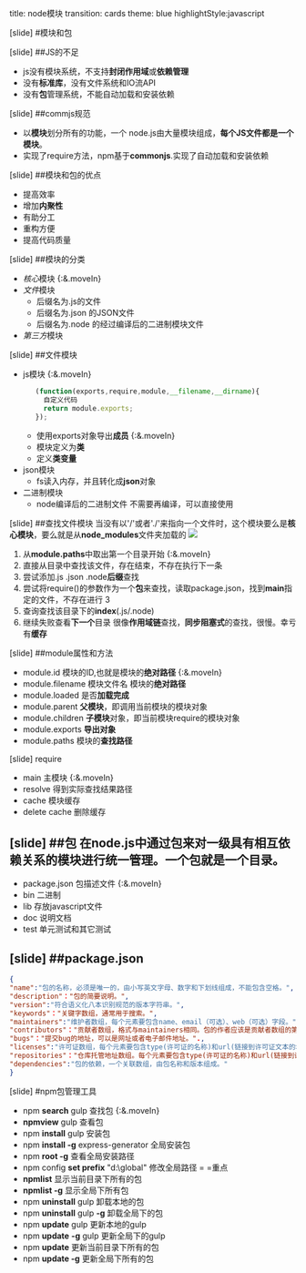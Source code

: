 title: node模块
transition: cards
theme: blue
highlightStyle:javascript

[slide]
#模块和包


[slide]
##JS的不足
- js没有模块系统，不支持**封闭作用域**或**依赖管理**
- 没有**标准库**，没有文件系统和IO流API
- 没有**包**管理系统，不能自动加载和安装依赖

[slide]
##commjs规范
- 以**模块**划分所有的功能，一个 node.js由大量模块组成，**每个JS文件都是一个模块**。
- 实现了require方法，npm基于**commonjs**.实现了自动加载和安装依赖

[slide]
##模块和包的优点
- 提高效率
- 增加**内聚性**
- 有助分工
- 重构方便
- 提高代码质量

[slide]
##模块的分类 
- *核心*模块 {:&.moveIn}
- *文件*模块
  - 后缀名为.js的文件
  - 后缀名为.json 的JSON文件
  - 后缀名为.node 的经过编译后的二进制模块文件
- *第三方*模块

[slide]
##文件模块
- js模块 {:&.moveIn}
  ```javascript
     (function(exports,require,module,__filename,__dirname){
       自定义代码
       return module.exports;
     });
  ```
  - 使用exports对象导出**成员** {:&.moveIn}
  - 模块定义为**类**
  - 定义**类变量**
- json模块
  - fs读入内存，并且转化成**json**对象 
- 二进制模块
  - node编译后的二进制文件 不需要再编译，可以直接使用

[slide]
##查找文件模块
当没有以'/'或者'./'来指向一个文件时，这个模块要么是**核心模块**，要么就是从**node_modules**文件夹加载的
<img src="http://7xjf2l.com2.z0.glb.qiniucdn.com/lookfile.jpg" class="img-responsive">
1. 从**module.paths**中取出第一个目录开始 {:&.moveIn}
2. 直接从目录中查找该文件，存在结束，不存在执行下一条
3. 尝试添加.js .json .node**后缀**查找
4. 尝试将require()的参数作为一个**包**来查找，读取package.json，找到**main**指定的文件，不存在进行 3
5. 查询查找该目录下的**index**(.js/.node)
6. 继续失败查看**下一个**目录
很像**作用域链**查找，**同步阻塞式**的查找，很慢。幸亏有**缓存**

[slide]
##module属性和方法
- module.id 模块的ID,也就是模块的**绝对路径** {:&.moveIn}
- module.filename 模块文件名 模块的**绝对路径**
- module.loaded 是否**加载完成**
- module.parent **父模块**，即调用当前模块的模块对象
- module.children **子模块**对象，即当前模块require的模块对象
- module.exports **导出对象**
- module.paths 模块的**查找路径**

[slide]
require
- main 主模块 {:&.moveIn}
- resolve 得到实际查找结果路径 
- cache 模块缓存
- delete cache 删除缓存

[slide]
##包
在node.js中通过包来对一级具有**相互依赖**关系的模块进行统一管理。一个包就是一个**目录**。
------
- package.json 包描述文件 {:&.moveIn}
- bin 二进制
- lib 存放javascript文件
- doc 说明文档
- test 单元测试和其它测试

[slide]
##package.json
-------
```json
{
"name":"包的名称，必须是唯一的，由小写英文字母、数字和下划线组成，不能包含空格。",
"description"："包的简要说明。",
"version":"符合语义化八本识别规范的版本字符串。",
"keywords"："关键字数组，通常用于搜索。",
"maintainers":"维护者数组，每个元素要包含name、email（可选）、web（可选）字段。",
"contributors"："贡献者数组，格式与maintainers相同。包的作者应该是贡献者数组的第一个元素。",
"bugs"："提交bug的地址，可以是网址或者电子邮件地址。".,
"licenses":"许可证数组，每个元素要包含type(许可证的名称)和url(链接到许可证文本的地址)字段。",
"repositories"："仓库托管地址数组。每个元素要包含type(许可证的名称)和url(链接到许可证文本的地址)字段。",
"dependencies":"包的依赖，一个关联数组，由包名称和版本组成。"
}
```

[slide]
#npm包管理工具

- npm **search** gulp 查找包 {:&.moveIn}
- **npmview** gulp 查看包
- npm **install** gulp 安装包
- npm **install -g** express-generator 全局安装包
- npm **root -g** 查看全局安装路径
- npm config **set prefix** "d:\global" 修改全局路径  = =重点
- **npmlist** 显示当前目录下所有的包
- **npmlist -g** 显示全局下所有包
- npm **uninstall** gulp 卸载本地的包
- npm **uninstall** gulp **-g** 卸载全局下的包
- npm **update** gulp 更新本地的gulp
- npm **update** **-g** gulp 更新全局下的gulp
- npm **update** 更新当前目录下所有的包
- npm **update -g** 更新全局下所有的包

